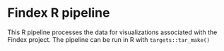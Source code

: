 # Findex R pipeline

This R pipeline processes the data for visualizations associated with the Findex project. The pipeline can be run in R with `targets::tar_make()`